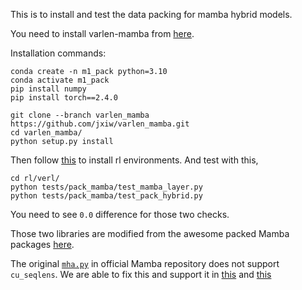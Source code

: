 This is to install and test the data packing for mamba hybrid models.

You need to install varlen-mamba from [here](https://github.com/jxiw/varlen_mamba).

Installation commands:

```
conda create -n m1_pack python=3.10
conda activate m1_pack
pip install numpy
pip install torch==2.4.0

git clone --branch varlen_mamba https://github.com/jxiw/varlen_mamba.git
cd varlen_mamba/
python setup.py install
```

Then follow [this](rl/README.md) to install rl environments. And test with this,

```
cd rl/verl/
python tests/pack_mamba/test_mamba_layer.py
python tests/pack_mamba/test_pack_hybrid.py
```

You need to see `0.0` difference for those two checks.

Those two libraries are modified from the awesome packed Mamba packages [here](https://github.com/ptxu78/pack_mamba).

The original [`mha.py`](https://github.com/state-spaces/mamba/blob/main/mamba_ssm/modules/mha.py) in official Mamba repository does not support `cu_seqlens`. We are able to fix this and support it in [this](rl/verl/verl/models/mamba/mha.py) and [this](rl/verl/verl/models/mamba/rotary.py)